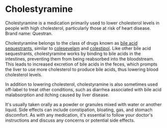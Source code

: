 <!--
source: gpt-3 + jph editing
brands: Questran
tags: anticholesterols bile-acid-sequestrants medications
-->

# Cholestyramine

Cholestyramine is a medication primarily used to lower cholesterol levels in people with high cholesterol, particularly those at risk of heart disease. Brand name: Questran.

Cholestyramine belongs to the class of drugs known as [bile acid sequestrants](../bile-acid-sequestrants/), similar to [colesevelam](../colesevelam/) and [colestipol](../colestipol/). Like other bile acid sequestrants, cholestyramine works by binding to bile acids in the intestines, preventing them from being reabsorbed into the bloodstream. This leads to increased excretion of bile acids in the feces, which prompts the liver to use more cholesterol to produce bile acids, thus lowering blood cholesterol levels.

In addition to lowering cholesterol, cholestyramine is also sometimes used off-label to treat other conditions, such as diarrhea associated with bile acid malabsorption and itching caused by liver disease.

It's usually taken orally as a powder or granules mixed with water or another liquid. Side effects can include constipation, bloating, gas, and stomach discomfort. As with any medication, it's essential to follow your doctor's instructions and discuss any concerns or potential side effects.